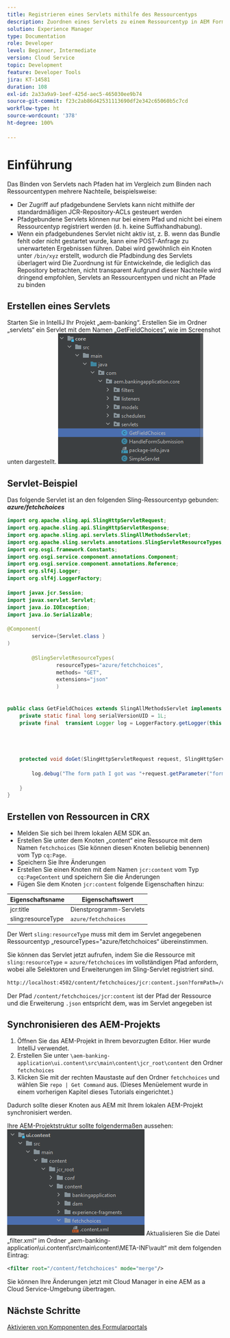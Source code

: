 ```yaml
---
title: Registrieren eines Servlets mithilfe des Ressourcentyps
description: Zuordnen eines Servlets zu einem Ressourcentyp in AEM Forms CS
solution: Experience Manager
type: Documentation
role: Developer
level: Beginner, Intermediate
version: Cloud Service
topic: Development
feature: Developer Tools
jira: KT-14581
duration: 108
exl-id: 2a33a9a9-1eef-425d-aec5-465030ee9b74
source-git-commit: f23c2ab86d42531113690df2e342c65060b5c7cd
workflow-type: ht
source-wordcount: '378'
ht-degree: 100%

---
```


# Einführung

Das Binden von Servlets nach Pfaden hat im Vergleich zum Binden nach Ressourcentypen mehrere Nachteile, beispielsweise:

* Der Zugriff auf pfadgebundene Servlets kann nicht mithilfe der standardmäßigen JCR-Repository-ACLs gesteuert werden
* Pfadgebundene Servlets können nur bei einem Pfad und nicht bei einem Ressourcentyp registriert werden (d. h. keine Suffixhandhabung).
* Wenn ein pfadgebundenes Servlet nicht aktiv ist, z. B. wenn das Bundle fehlt oder nicht gestartet wurde, kann eine POST-Anfrage zu unerwarteten Ergebnissen führen. Dabei wird gewöhnlich ein Knoten unter `/bin/xyz` erstellt, wodurch die Pfadbindung des Servlets überlagert wird
Die Zuordnung ist für Entwickelnde, die lediglich das Repository betrachten, nicht transparent
Aufgrund dieser Nachteile wird dringend empfohlen, Servlets an Ressourcentypen und nicht an Pfade zu binden

## Erstellen eines Servlets

Starten Sie in IntelliJ Ihr Projekt „aem-banking“. Erstellen Sie im Ordner „servlets“ ein Servlet mit dem Namen „GetFieldChoices“, wie im Screenshot unten dargestellt.
![choices](assets/fetchchoices.png)

## Servlet-Beispiel

Das folgende Servlet ist an den folgenden Sling-Ressourcentyp gebunden: _**azure/fetchchoices**_



```java
import org.apache.sling.api.SlingHttpServletRequest;
import org.apache.sling.api.SlingHttpServletResponse;
import org.apache.sling.api.servlets.SlingAllMethodsServlet;
import org.apache.sling.servlets.annotations.SlingServletResourceTypes;
import org.osgi.framework.Constants;
import org.osgi.service.component.annotations.Component;
import org.osgi.service.component.annotations.Reference;
import org.slf4j.Logger;
import org.slf4j.LoggerFactory;

import javax.jcr.Session;
import javax.servlet.Servlet;
import java.io.IOException;
import java.io.Serializable;

@Component(
        service={Servlet.class }
)

        @SlingServletResourceTypes(
                resourceTypes="azure/fetchchoices",
                methods= "GET",
                extensions="json"
                )


public class GetFieldChoices extends SlingAllMethodsServlet implements Serializable {
    private static final long serialVersionUID = 1L;
    private final  transient Logger log = LoggerFactory.getLogger(this.getClass());


   

    protected void doGet(SlingHttpServletRequest request, SlingHttpServletResponse response) {

        log.debug("The form path I got was "+request.getParameter("formPath"));

    }
}
```

## Erstellen von Ressourcen in CRX

* Melden Sie sich bei Ihrem lokalen AEM SDK an.
* Erstellen Sie unter dem Knoten „content“ eine Ressource mit dem Namen `fetchchoices` (Sie können diesen Knoten beliebig benennen) vom Typ `cq:Page`.
* Speichern Sie Ihre Änderungen
* Erstellen Sie einen Knoten mit dem Namen `jcr:content` vom Typ `cq:PageContent` und speichern Sie die Änderungen
* Fügen Sie dem Knoten `jcr:content` folgende Eigenschaften hinzu:

| Eigenschaftsname | Eigenschaftswert |
|--------------------|--------------------|
| jcr:title | Dienstprogramm-Servlets |
| sling:resourceType | `azure/fetchchoices` |


Der Wert `sling:resourceType` muss mit dem im Servlet angegebenen Ressourcentyp „resourceTypes=&quot;azure/fetchchoices“ übereinstimmen.

Sie können das Servlet jetzt aufrufen, indem Sie die Ressource mit `sling:resourceType` = `azure/fetchchoices` im vollständigen Pfad anfordern, wobei alle Selektoren und Erweiterungen im Sling-Servlet registriert sind.

```html
http://localhost:4502/content/fetchchoices/jcr:content.json?formPath=/content/forms/af/forrahul/jcr:content/guideContainer
```

Der Pfad `/content/fetchchoices/jcr:content` ist der Pfad der Ressource und die Erweiterung `.json` entspricht dem, was im Servlet angegeben ist

## Synchronisieren des AEM-Projekts

1. Öffnen Sie das AEM-Projekt in Ihrem bevorzugten Editor. Hier wurde IntelliJ verwendet.
1. Erstellen Sie unter `\aem-banking-application\ui.content\src\main\content\jcr_root\content` den Ordner `fetchchoices`
1. Klicken Sie mit der rechten Maustaste auf den Ordner `fetchchoices` und wählen Sie `repo | Get Command` aus. (Dieses Menüelement wurde in einem vorherigen Kapitel dieses Tutorials eingerichtet.)

Dadurch sollte dieser Knoten aus AEM mit Ihrem lokalen AEM-Projekt synchronisiert werden.

Ihre AEM-Projektstruktur sollte folgendermaßen aussehen:
![resource-resolver](assets/mapping-servlet-resource.png)
Aktualisieren Sie die Datei „filter.xml“ im Ordner „aem-banking-application\ui.content\src\main\content\META-INF\vault“ mit dem folgenden Eintrag:

```xml
<filter root="/content/fetchchoices" mode="merge"/>
```

Sie können Ihre Änderungen jetzt mit Cloud Manager in eine AEM as a Cloud Service-Umgebung übertragen.

## Nächste Schritte

[Aktivieren von Komponenten des Formularportals](./forms-portal-components.md)
